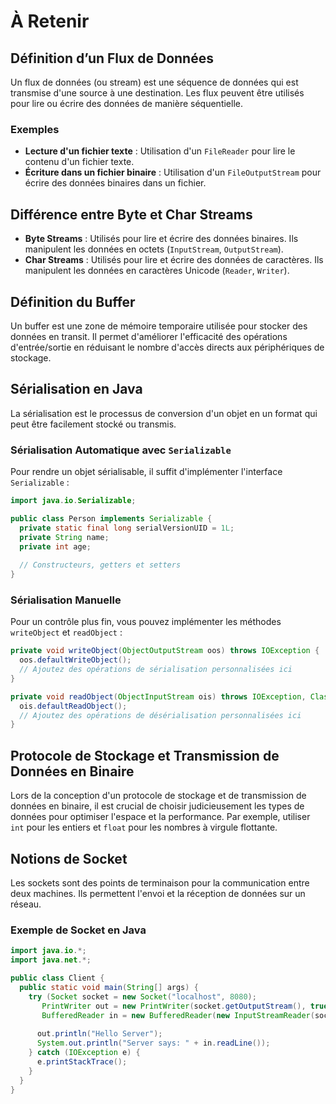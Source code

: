 # À Retenir

## Définition d’un Flux de Données

Un flux de données (ou stream) est une séquence de données qui est transmise d'une source à une destination. Les flux peuvent être utilisés pour lire ou écrire des données de manière séquentielle.

### Exemples

- **Lecture d'un fichier texte** : Utilisation d'un `FileReader` pour lire le contenu d'un fichier texte.
- **Écriture dans un fichier binaire** : Utilisation d'un `FileOutputStream` pour écrire des données binaires dans un fichier.

## Différence entre Byte et Char Streams

- **Byte Streams** : Utilisés pour lire et écrire des données binaires. Ils manipulent les données en octets (`InputStream`, `OutputStream`).
- **Char Streams** : Utilisés pour lire et écrire des données de caractères. Ils manipulent les données en caractères Unicode (`Reader`, `Writer`).

## Définition du Buffer

Un buffer est une zone de mémoire temporaire utilisée pour stocker des données en transit. Il permet d'améliorer l'efficacité des opérations d'entrée/sortie en réduisant le nombre d'accès directs aux périphériques de stockage.

## Sérialisation en Java

La sérialisation est le processus de conversion d'un objet en un format qui peut être facilement stocké ou transmis.

### Sérialisation Automatique avec `Serializable`

Pour rendre un objet sérialisable, il suffit d'implémenter l'interface `Serializable` :

```java
import java.io.Serializable;

public class Person implements Serializable {
  private static final long serialVersionUID = 1L;
  private String name;
  private int age;
  
  // Constructeurs, getters et setters
}
```

### Sérialisation Manuelle

Pour un contrôle plus fin, vous pouvez implémenter les méthodes `writeObject` et `readObject` :

```java
private void writeObject(ObjectOutputStream oos) throws IOException {
  oos.defaultWriteObject();
  // Ajoutez des opérations de sérialisation personnalisées ici
}

private void readObject(ObjectInputStream ois) throws IOException, ClassNotFoundException {
  ois.defaultReadObject();
  // Ajoutez des opérations de désérialisation personnalisées ici
}
```

## Protocole de Stockage et Transmission de Données en Binaire

Lors de la conception d'un protocole de stockage et de transmission de données en binaire, il est crucial de choisir judicieusement les types de données pour optimiser l'espace et la performance. Par exemple, utiliser `int` pour les entiers et `float` pour les nombres à virgule flottante.

## Notions de Socket

Les sockets sont des points de terminaison pour la communication entre deux machines. Ils permettent l'envoi et la réception de données sur un réseau.

### Exemple de Socket en Java

```java
import java.io.*;
import java.net.*;

public class Client {
  public static void main(String[] args) {
    try (Socket socket = new Socket("localhost", 8080);
       PrintWriter out = new PrintWriter(socket.getOutputStream(), true);
       BufferedReader in = new BufferedReader(new InputStreamReader(socket.getInputStream()))) {
       
      out.println("Hello Server");
      System.out.println("Server says: " + in.readLine());
    } catch (IOException e) {
      e.printStackTrace();
    }
  }
}
```
